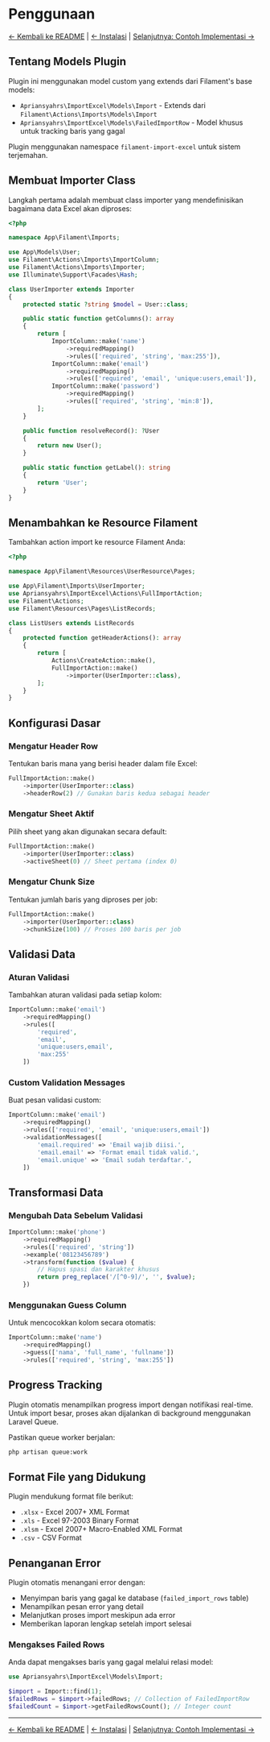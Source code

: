 # Penggunaan

[← Kembali ke README](../README.md) | [← Instalasi](instalasi.md) | [Selanjutnya: Contoh Implementasi →](contoh-implementasi.md)

## Tentang Models Plugin

Plugin ini menggunakan model custom yang extends dari Filament's base models:

- `Apriansyahrs\ImportExcel\Models\Import` - Extends dari `Filament\Actions\Imports\Models\Import`
- `Apriansyahrs\ImportExcel\Models\FailedImportRow` - Model khusus untuk tracking baris yang gagal

Plugin menggunakan namespace `filament-import-excel` untuk sistem terjemahan.

## Membuat Importer Class

Langkah pertama adalah membuat class importer yang mendefinisikan bagaimana data Excel akan diproses:

```php
<?php

namespace App\Filament\Imports;

use App\Models\User;
use Filament\Actions\Imports\ImportColumn;
use Filament\Actions\Imports\Importer;
use Illuminate\Support\Facades\Hash;

class UserImporter extends Importer
{
    protected static ?string $model = User::class;

    public static function getColumns(): array
    {
        return [
            ImportColumn::make('name')
                ->requiredMapping()
                ->rules(['required', 'string', 'max:255']),
            ImportColumn::make('email')
                ->requiredMapping()
                ->rules(['required', 'email', 'unique:users,email']),
            ImportColumn::make('password')
                ->requiredMapping()
                ->rules(['required', 'string', 'min:8']),
        ];
    }

    public function resolveRecord(): ?User
    {
        return new User();
    }

    public static function getLabel(): string
    {
        return 'User';
    }
}
```

## Menambahkan ke Resource Filament

Tambahkan action import ke resource Filament Anda:

```php
<?php

namespace App\Filament\Resources\UserResource\Pages;

use App\Filament\Imports\UserImporter;
use Apriansyahrs\ImportExcel\Actions\FullImportAction;
use Filament\Actions;
use Filament\Resources\Pages\ListRecords;

class ListUsers extends ListRecords
{
    protected function getHeaderActions(): array
    {
        return [
            Actions\CreateAction::make(),
            FullImportAction::make()
                ->importer(UserImporter::class),
        ];
    }
}
```

## Konfigurasi Dasar

### Mengatur Header Row

Tentukan baris mana yang berisi header dalam file Excel:

```php
FullImportAction::make()
    ->importer(UserImporter::class)
    ->headerRow(2) // Gunakan baris kedua sebagai header
```

### Mengatur Sheet Aktif

Pilih sheet yang akan digunakan secara default:

```php
FullImportAction::make()
    ->importer(UserImporter::class)
    ->activeSheet(0) // Sheet pertama (index 0)
```

### Mengatur Chunk Size

Tentukan jumlah baris yang diproses per job:

```php
FullImportAction::make()
    ->importer(UserImporter::class)
    ->chunkSize(100) // Proses 100 baris per job
```

## Validasi Data

### Aturan Validasi

Tambahkan aturan validasi pada setiap kolom:

```php
ImportColumn::make('email')
    ->requiredMapping()
    ->rules([
        'required',
        'email',
        'unique:users,email',
        'max:255'
    ])
```

### Custom Validation Messages

Buat pesan validasi custom:

```php
ImportColumn::make('email')
    ->requiredMapping()
    ->rules(['required', 'email', 'unique:users,email'])
    ->validationMessages([
        'email.required' => 'Email wajib diisi.',
        'email.email' => 'Format email tidak valid.',
        'email.unique' => 'Email sudah terdaftar.',
    ])
```

## Transformasi Data

### Mengubah Data Sebelum Validasi

```php
ImportColumn::make('phone')
    ->requiredMapping()
    ->rules(['required', 'string'])
    ->example('08123456789')
    ->transform(function ($value) {
        // Hapus spasi dan karakter khusus
        return preg_replace('/[^0-9]/', '', $value);
    })
```

### Menggunakan Guess Column

Untuk mencocokkan kolom secara otomatis:

```php
ImportColumn::make('name')
    ->requiredMapping()
    ->guess(['nama', 'full_name', 'fullname'])
    ->rules(['required', 'string', 'max:255'])
```

## Progress Tracking

Plugin otomatis menampilkan progress import dengan notifikasi real-time. Untuk import besar, proses akan dijalankan di background menggunakan Laravel Queue.

Pastikan queue worker berjalan:

```bash
php artisan queue:work
```

## Format File yang Didukung

Plugin mendukung format file berikut:

- `.xlsx` - Excel 2007+ XML Format
- `.xls` - Excel 97-2003 Binary Format
- `.xlsm` - Excel 2007+ Macro-Enabled XML Format
- `.csv` - CSV Format

## Penanganan Error

Plugin otomatis menangani error dengan:

- Menyimpan baris yang gagal ke database (`failed_import_rows` table)
- Menampilkan pesan error yang detail
- Melanjutkan proses import meskipun ada error
- Memberikan laporan lengkap setelah import selesai

### Mengakses Failed Rows

Anda dapat mengakses baris yang gagal melalui relasi model:

```php
use Apriansyahrs\ImportExcel\Models\Import;

$import = Import::find(1);
$failedRows = $import->failedRows; // Collection of FailedImportRow
$failedCount = $import->getFailedRowsCount(); // Integer count
```

---

[← Kembali ke README](../README.md) | [← Instalasi](instalasi.md) | [Selanjutnya: Contoh Implementasi →](contoh-implementasi.md)
